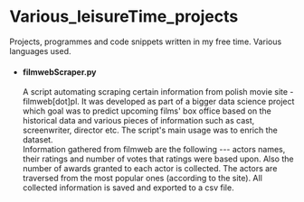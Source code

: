 # Various_leisureTime_projects
Projects, programmes and code snippets written in my free time. Various languages used.  
* #### filmwebScraper.py  

  A script automating scraping certain information from polish movie site - filmweb[dot]pl. It was developed as part of a bigger data science project which goal was to predict upcoming films' box office based on the historical data and various pieces of information such as cast, screenwriter, director etc. The script's main usage was to enrich the dataset.  
  Information gathered from filmweb are the following --- actors names, their ratings and number of votes that ratings were based upon. Also the number of awards granted to each actor is collected. The actors are traversed from the most popular ones (according to the site). All collected information is saved and exported to a csv file. 
